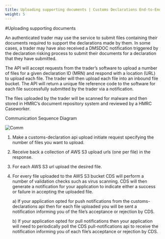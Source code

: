 ```yaml
---
title: Uploading supporting documents | Customs Declarations End-to-End Service Guide
weight: 5
---
```


#Uploading supporting documents

An authenticated trader may use the service to submit files containing their documents required to support the declarations made by them. In some cases, a trader may have also received a DMSDOC notification triggered by the declaration risking process to submit their documents for a declaration that they have submitted.

The API will accept requests from the trader’s software to upload a number of files for a given declaration ID (MRN) and respond with a location (URL) to upload each file. The trader will then upload each file into an inbound file bucket. The API will return a unique file reference code to the software for each file successfully submitted by the trader via a notification.

The files uploaded by the trader will be scanned for malware and then stored in
HMRC’s document repository system and reviewed by a HMRC Caseworker.

Communication Sequence Diagram

![Comm](/documentation/resources/File_Upload_Sequence_Diagram.png)

1. Make a customs-declaration api upload initiate request specifying the number of files you want to upload.
2. Receive back a collection of AWS S3 upload urls (one per file) in the response. 
3. For each AWS S3 url upload the desired file. 
4. For every file uploaded to the AWS S3 bucket CDS will perform a number of validation checks such as virus scanning. CDS will then generate a notification for your application to indicate either a success or failure in accepting the uploaded file.
 
    a) If your application opted for push notifications from the customs-declarations api then for each file uploaded you will be sent a notification informing you of the file’s acceptance or rejection by CDS.
    
    b) If your application opted for pull notifications then your application will need to periodically poll the CDS pull-notifications api to receive the notification informing you of each file’s acceptance or rejection by CDS.